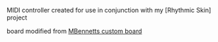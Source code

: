 MIDI controller created for use in conjunction with my [Rhythmic Skin] project

board modified from [MBennetts custom board](https://oshpark.com/shared_projects/FmtT6vg8)
